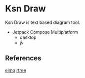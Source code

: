 # Ksn Draw

 Ksn Draw is text based diagram tool.

 - Jetpack Compose Multiplatform
   - desktop
   - js

## References

[elmo](https://github.com/bobymicroby/elmo)
[rtree](https://github.com/davidmoten/rtree)
